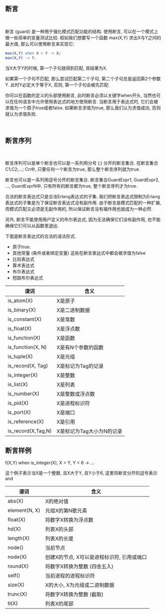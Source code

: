 
## 断言

<br/>

断言 (guard) 是一种用于强化模式匹配功能的结构. 使用断言, 可以在一个模式上做一些简单的变量测试比较. 假如我们想要写一个函数 max(X,Y) 求出X与Y之间的最大值, 那么可以使用断言来实现它:

```erl
max(X,Y) when X > Y -> X;
max(X,Y) -> Y.
```

当X大于Y的时候, 第一个子句就得到匹配, 其结果为X.

如果第一个子句不匹配, 那么尝试匹配第二个子句, 第二个子句总是返回第2个参数Y. 此时Y必定大于等于X, 否则, 第一个子句会被先匹配.

你可以在函数的定义的头部使用断言, 此时断言必须以关键字when开头, 当然也可以在任何语言中允许使用表达式的地方使用断言. 当断言用于表达式时, 它们会被求值为一个原子true或者false. 如果断言求值为true, 那么我们认为求值成功, 否则就认为求值失败.

<br/>

## 断言序列

<br/>

断言序列可以是单个断言也可以是一系列用分号 (;) 分开的断言集合. 在断言集合C1;C2;...; Cn中, 只要任何一个断言为true, 那么整个断言序列就为true.

断言也可以是一系列用逗号分开的断言集合. 断言集合GuardExpr1, GuardExpr2, ..., GuardExprN中, 只有所有的断言都为true, 整个断言序列才为true.

合法的断言表达式只是合法Erlang表达式的子集. 我们把断言表达式限制为Erlang表达式的子集是为了保证断言表达式没有副作用. 由于断言是模式匹配的一种扩展, 而模式匹配又必须是无副作用的, 所以保证断言没有福作用也就成为一种必然.

另外, 断言不能使用用户定义的布尔表达式, 因为无法确保它们没有副作用, 也不能确保它们可以从函数里退出.

下面是断言表达式的合法的语法形式.

* 原子true.
* 其他常量 (条件或者绑定变量) 这些在断言表达式中都会被求值为false
* 比较表达式
* 算术表达式
* 布尔表达式
* 短路布尔表达式

| 谓词 | 含义 |
|--------|------|
| is_atom(X) | X是原子 |
| is_binary(X) | X是二进制数据 |
| is_constant(X) | X是常数 |
| is_float(X) | X是浮点数 |
| is_function(X) | X是函数 |
| is_function(X, N) | X是有N个参数的函数 |
| is_tuple(X) | X是元组 |
| is_record(X, Tag) | X是标记为Tag的记录 |
| is_integer(X) | X是整数 |
| is_list(X) | X是列表 |
| is_number(X) | X是整数或浮点数 |
| is_pid(X) | X是进程标识符 |
| is_port(X) | X是端口 |
| is_reference(X) | X是引用 |
| is_record(X,Tag,N) | X是标记为Tag大小为N的记录 |


## 断言样例

f(X,Y) when is_integer(X), X > Y, Y < 6 -> ...

这个例子表示当X是一个整数, 且X大于Y, 且Y小于6, 这里将断言分开的逗号表示and

| 谓词 | 含义 |
|--------|------|
| abs(X) | X的绝对值 |
| element(N, X) | 元组X的第N歌元素 |
| float(X) | 将数字X转换为浮点数 |
| hd(X) | 列表X的头部 |
| length(X) | 列表X的长度 |
| node() | 当前节点 |
| node(X) | 创建X的节点, X可以是进程标识符, 引用或端口 |
| round(X) | 将数字X转换为整数 (四舍五入) |
| self() | 当前进程的进程标识符 |
| size(X) | X的大小, X为元组或二进制数据 |
| trunc(X) | 将数字X转换为整数 (截取) |
| tl(X) | 列表X的尾部 |







